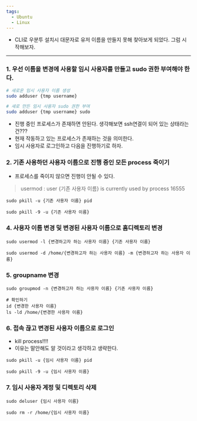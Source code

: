 ```yaml
---
tags:
  - Ubuntu
  - Linux
---
```

* CLI로 우분투 설치시 대문자로 유저 이름을 만들지 못해 찾아보게 되었다. 그럼 시작해보자.

---

### 1. 우선 이름을 변경에 사용할 임시 사용자를 만들고 sudo 권한 부여해야 한다.

```bash
# 새로운 임시 사용자 이름 생성
sudo adduser {tmp username}

# 새로 만든 임시 사용자 sudo 권한 부여
sudo adduser {tmp username} sudo
```

* 진행 중인 프로세스가 존재하면 안된다. 생각해보면 ssh연결이 되어 있는 상태라는건???
* 현재 작동하고 있는 프로세스가 존재하는 것을 의미한다.
* 임시 사용자로 로그인하고 다음을 진행하기로 하자.

### 2. 기존 사용하던 사용자 이름으로 진행 중인 모든 process 죽이기
* 프로세스를 죽이지 않으면 진행이 안될 수 있다.
> usermod : user {기존 사용자 이름} is currently used by process 16555

```
sudo pkill -u {기존 사용자 이름} pid

sudo pkill -9 -u {기존 사용자 이름}
```

### 4. 사용자 이름 변경 및 변경된 사용자 이름으로 홈디렉토리 변경 

```
sudo usermod -l {변경하고자 하는 사용자 이름} {기존 사용자 이름}

sudo usermod -d /home/{변경하고자 하는 사용자 이름} -m {변경하고자 하는 사용자 이름}
```

### 5. groupname 변경

```
sudo groupmod -n {변경하고자 하는 사용자 이름} {기존 사용자 이름}

# 확인하기
id {변경한 사용자 이름}
ls -ld /home/{변경한 사용자 이름}
```

### 6. 접속 끊고 **변경된 사용자 이름으로 로그인**

* kill process!!!!
* 이유는 말안해도 알 것이라고 생각하고 생략한다.

```
sudo pkill -u {임시 사용자 이름} pid

sudo pkill -9 -u {임시 사용자 이름}
```

### 7. 임시 사용자 계정 및 디렉토리 삭제

```
sudo deluser {임시 사용자 이름}

sudo rm -r /home/{임시 사용자 이름}
```